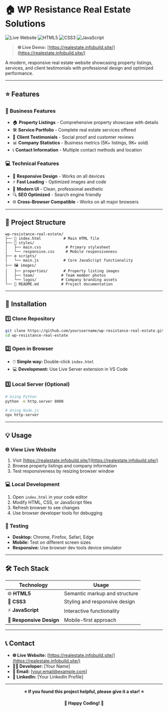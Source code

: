 
# 🏠 WP Resistance Real Estate Solutions

![Live Website](https://img.shields.io/badge/Live-Website-brightgreen?style=for-the-badge)
![HTML5](https://img.shields.io/badge/HTML5-E34F26?style=for-the-badge&logo=html5&logoColor=white)
![CSS3](https://img.shields.io/badge/CSS3-1572B6?style=for-the-badge&logo=css3&logoColor=white)
![JavaScript](https://img.shields.io/badge/JavaScript-F7DF1E?style=for-the-badge&logo=javascript&logoColor=black)

> **🌐 Live Demo:** [https://realestate.infobuild.site/](https://realestate.infobuild.site/)

A modern, responsive real estate website showcasing property listings, services, and client testimonials with professional design and optimized performance.

---

## ⭐ Features

### 🏢 Business Features
- 🏠 **Property Listings** - Comprehensive property showcase with details
- 🛠️ **Service Portfolio** - Complete real estate services offered
- 💬 **Client Testimonials** - Social proof and customer reviews
- 📊 **Company Statistics** - Business metrics (5K+ listings, 9K+ sold)
- 📞 **Contact Information** - Multiple contact methods and location

### 💻 Technical Features
- 📱 **Responsive Design** - Works on all devices
- ⚡ **Fast Loading** - Optimized images and code
- 🎨 **Modern UI** - Clean, professional aesthetic
- 🔍 **SEO Optimized** - Search engine friendly
- 🌐 **Cross-Browser Compatible** - Works on all major browsers

---

## 📁 Project Structure

```
wp-resistance-real-estate/
├── 📄 index.html          # Main HTML file
├── 🎨 styles/
│   ├── main.css           # Primary stylesheet
│   └── responsive.css     # Mobile responsiveness
├── ⚙️ scripts/
│   └── main.js           # Core JavaScript functionality
├── 🖼️ images/
│   ├── properties/       # Property listing images
│   ├── team/            # Team member photos
│   └── logos/           # Company branding assets
└── 📝 README.md          # Project documentation
```

---

## 🚀 Installation

### 1️⃣ Clone Repository
```bash
git clone https://github.com/yourusername/wp-resistance-real-estate.git
cd wp-resistance-real-estate
```

### 2️⃣ Open in Browser
- 🖱️ **Simple way:** Double-click `index.html`
- 💻 **Development:** Use Live Server extension in VS Code

### 3️⃣ Local Server (Optional)
```bash
# Using Python
python -m http.server 8000

# Using Node.js
npx http-server
```

---

## 💡 Usage

### 🌐 View Live Website
1. Visit [https://realestate.infobuild.site/](https://realestate.infobuild.site/)
2. Browse property listings and company information
3. Test responsiveness by resizing browser window

### 💻 Local Development
1. Open `index.html` in your code editor
2. Modify HTML, CSS, or JavaScript files
3. Refresh browser to see changes
4. Use browser developer tools for debugging

### 📱 Testing
- **Desktop:** Chrome, Firefox, Safari, Edge
- **Mobile:** Test on different screen sizes
- **Responsive:** Use browser dev tools device simulator

---

## 🛠️ Tech Stack

| Technology | Usage |
|------------|-------|
| 🌐 **HTML5** | Semantic markup and structure |
| 🎨 **CSS3** | Styling and responsive design |
| ⚡ **JavaScript** | Interactive functionality |
| 📱 **Responsive Design** | Mobile-first approach |

---

## 📞 Contact

- **🌐 Live Website:** [https://realestate.infobuild.site/](https://realestate.infobuild.site/)
- **👨‍💻 Developer:** [Your Name]
- **📧 Email:** [your.email@example.com]
- **💼 LinkedIn:** [Your LinkedIn Profile]

---

<div align="center">

**⭐ If you found this project helpful, please give it a star! ⭐**

**🚀 Happy Coding! 🚀**

</div>
